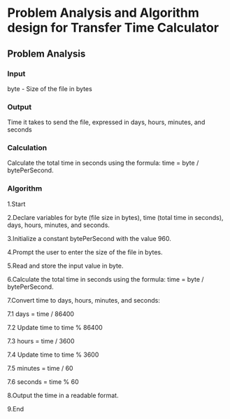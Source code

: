 # Problem Analysis and Algorithm design for Transfer Time Calculator

## Problem Analysis

### Input

byte - Size of the file in bytes

### Output

Time it takes to send the file, expressed in days, hours, minutes, and seconds

### Calculation

Calculate the total time in seconds using the formula: time = byte / bytePerSecond.

### Algorithm

1.Start

2.Declare variables for byte (file size in bytes), time (total time in seconds), days, hours, minutes, and seconds.

3.Initialize a constant bytePerSecond with the value 960.

4.Prompt the user to enter the size of the file in bytes.

5.Read and store the input value in byte.

6.Calculate the total time in seconds using the formula: time = byte / bytePerSecond.

7.Convert time to days, hours, minutes, and seconds:

7.1 days = time / 86400

7.2 Update time to time % 86400

7.3 hours = time / 3600

7.4 Update time to time % 3600

7.5 minutes = time / 60

7.6 seconds = time % 60

8.Output the time in a readable format.

9.End
